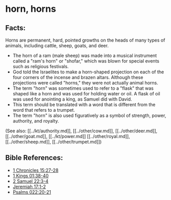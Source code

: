 # horn, horns #

## Facts: ##

Horns are permanent, hard, pointed growths on the heads of many types of animals, including cattle, sheep, goats, and deer.

* The horn of a ram (male sheep) was made into a musical instrument called a "ram's horn" or "shofar," which was blown for special events such as religious festivals.
* God told the Israelites to make a horn-shaped projection on each of the four corners of the incense and brazen altars. Although these projections were called "horns," they were not actually animal horns.
* The term "horn" was sometimes used to refer to a "flask" that was shaped like a horn and was used for holding water or oil. A flask of oil was used for anointing a king, as Samuel did with David.
* This term should be translated with a word that is different from the word that refers to a trumpet.
*  The term "horn" is also used figuratively as a symbol of strength, power, authority, and royalty.

 

(See also: [[../kt/authority.md]], [[../other/cow.md]], [[../other/deer.md]], [[../other/goat.md]], [[../kt/power.md]] [[../other/royal.md]], [[../other/sheep.md]], [[../other/trumpet.md]])

## Bible References: ##

* [1 Chronicles 15:27-28](en/tn/1ch/help/15/27)
* [1 Kings 01:38-40](en/tn/1ki/help/01/38)
* [2 Samuel 22:3-4](en/tn/2sa/help/22/03)
* [Jeremiah 17:1-2](en/tn/jer/help/17/01)
* [Psalms 022:20-21](en/tn/psa/help/22/20)